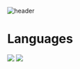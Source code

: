 ![header](https://capsule-render.vercel.app/api?type=waving&color=timeGradient&height=300&section=header&text=Soohyeon%20Hwang&fontSize=90)


# Languages

<img src="https://img.shields.io/badge/C-A8B9CC?style=flat-square&logo=C&logoColor=white"/> <img src="https://img.shields.io/badge/html-E34F26?style=flat-square&logo=html5&logoColor=white">
